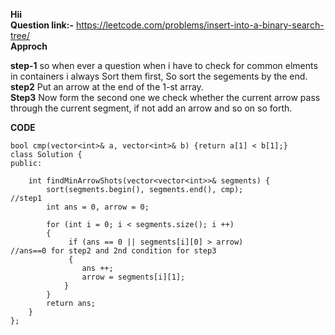 **Hii**<br>
**Question link:-** https://leetcode.com/problems/insert-into-a-binary-search-tree/<br>
**Approch**

**step-1** so when ever a question when i have to check for common elments in containers i always Sort them first, So sort the segements by the end.<br>
**step2** Put an arrow at the end of the 1-st array.<br>
**Step3** Now form the second one we check whether the current arrow pass through the current segment, if not add an arrow and so on so forth.<br>


**CODE**

```
bool cmp(vector<int>& a, vector<int>& b) {return a[1] < b[1];}
class Solution {
public:  

    int findMinArrowShots(vector<vector<int>>& segments) {
        sort(segments.begin(), segments.end(), cmp);              //step1
        int ans = 0, arrow = 0;
        
        for (int i = 0; i < segments.size(); i ++) 
        {
             if (ans == 0 || segments[i][0] > arrow)                               //ans==0 for step2 and 2nd condition for step3
             {
                ans ++;
                arrow = segments[i][1];
            }
        }
        return ans;
    }
};
```
